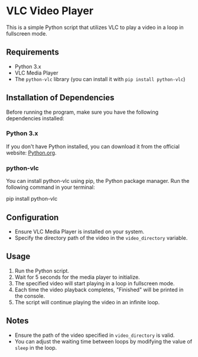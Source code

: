 # VLC Video Player

This is a simple Python script that utilizes VLC to play a video in a loop in fullscreen mode.

## Requirements

- Python 3.x
- VLC Media Player
- The `python-vlc` library (you can install it with `pip install python-vlc`)

## Installation of Dependencies

Before running the program, make sure you have the following dependencies installed:

### Python 3.x

If you don't have Python installed, you can download it from the official website: [Python.org](https://www.python.org/).

### python-vlc

You can install python-vlc using pip, the Python package manager. Run the following command in your terminal:

pip install python-vlc

## Configuration

- Ensure VLC Media Player is installed on your system.
- Specify the directory path of the video in the `video_directory` variable.

## Usage

1. Run the Python script.
2. Wait for 5 seconds for the media player to initialize.
3. The specified video will start playing in a loop in fullscreen mode.
4. Each time the video playback completes, "Finished" will be printed in the console.
5. The script will continue playing the video in an infinite loop.

## Notes

- Ensure the path of the video specified in `video_directory` is valid.
- You can adjust the waiting time between loops by modifying the value of `sleep` in the loop.
